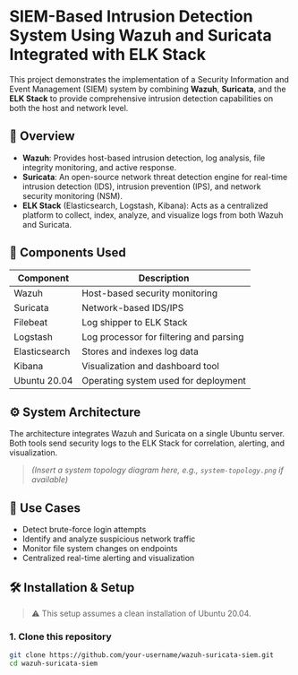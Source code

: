 # SIEM-Based Intrusion Detection System Using Wazuh and Suricata Integrated with ELK Stack

This project demonstrates the implementation of a Security Information and Event Management (SIEM) system by combining **Wazuh**, **Suricata**, and the **ELK Stack** to provide comprehensive intrusion detection capabilities on both the host and network level.

## 📌 Overview

- **Wazuh**: Provides host-based intrusion detection, log analysis, file integrity monitoring, and active response.
- **Suricata**: An open-source network threat detection engine for real-time intrusion detection (IDS), intrusion prevention (IPS), and network security monitoring (NSM).
- **ELK Stack** (Elasticsearch, Logstash, Kibana): Acts as a centralized platform to collect, index, analyze, and visualize logs from both Wazuh and Suricata.

## 🧰 Components Used

| Component     | Description                                 |
|---------------|---------------------------------------------|
| Wazuh         | Host-based security monitoring              |
| Suricata      | Network-based IDS/IPS                       |
| Filebeat      | Log shipper to ELK Stack                    |
| Logstash      | Log processor for filtering and parsing     |
| Elasticsearch | Stores and indexes log data                 |
| Kibana        | Visualization and dashboard tool            |
| Ubuntu 20.04  | Operating system used for deployment        |

## ⚙️ System Architecture

The architecture integrates Wazuh and Suricata on a single Ubuntu server. Both tools send security logs to the ELK Stack for correlation, alerting, and visualization.

> *(Insert a system topology diagram here, e.g., `system-topology.png` if available)*

## 🚨 Use Cases

- Detect brute-force login attempts
- Identify and analyze suspicious network traffic
- Monitor file system changes on endpoints
- Centralized real-time alerting and visualization

## 🛠️ Installation & Setup

> ⚠️ This setup assumes a clean installation of Ubuntu 20.04.

### 1. Clone this repository

```bash
git clone https://github.com/your-username/wazuh-suricata-siem.git
cd wazuh-suricata-siem
